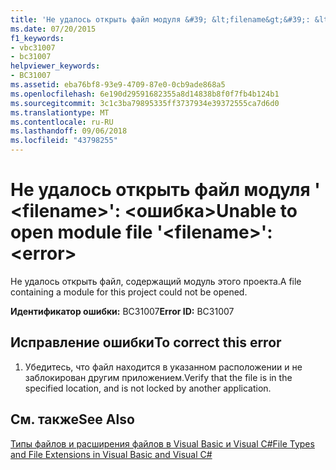 ```yaml
---
title: 'Не удалось открыть файл модуля &#39; &lt;filename&gt;&#39;: &lt;ошибка&gt;'
ms.date: 07/20/2015
f1_keywords:
- vbc31007
- bc31007
helpviewer_keywords:
- BC31007
ms.assetid: eba76bf8-93e9-4709-87e0-0cb9ade868a5
ms.openlocfilehash: 6e190d29591682355a8d14838b8f0f7fb4b124b1
ms.sourcegitcommit: 3c1c3ba79895335ff3737934e39372555ca7d6d0
ms.translationtype: MT
ms.contentlocale: ru-RU
ms.lasthandoff: 09/06/2018
ms.locfileid: "43798255"
---
```

# <a name="unable-to-open-module-file-39ltfilenamegt39-lterrorgt"></a><span data-ttu-id="671f5-102">Не удалось открыть файл модуля &#39; &lt;filename&gt;&#39;: &lt;ошибка&gt;</span><span class="sxs-lookup"><span data-stu-id="671f5-102">Unable to open module file &#39;&lt;filename&gt;&#39;: &lt;error&gt;</span></span>
<span data-ttu-id="671f5-103">Не удалось открыть файл, содержащий модуль этого проекта.</span><span class="sxs-lookup"><span data-stu-id="671f5-103">A file containing a module for this project could not be opened.</span></span>  
  
 <span data-ttu-id="671f5-104">**Идентификатор ошибки:** BC31007</span><span class="sxs-lookup"><span data-stu-id="671f5-104">**Error ID:** BC31007</span></span>  
  
## <a name="to-correct-this-error"></a><span data-ttu-id="671f5-105">Исправление ошибки</span><span class="sxs-lookup"><span data-stu-id="671f5-105">To correct this error</span></span>  
  
1.  <span data-ttu-id="671f5-106">Убедитесь, что файл находится в указанном расположении и не заблокирован другим приложением.</span><span class="sxs-lookup"><span data-stu-id="671f5-106">Verify that the file is in the specified location, and is not locked by another application.</span></span>  
  
## <a name="see-also"></a><span data-ttu-id="671f5-107">См. также</span><span class="sxs-lookup"><span data-stu-id="671f5-107">See Also</span></span>  
 [<span data-ttu-id="671f5-108">Типы файлов и расширения файлов в Visual Basic и Visual C#</span><span class="sxs-lookup"><span data-stu-id="671f5-108">File Types and File Extensions in Visual Basic and Visual C#</span></span>](https://msdn.microsoft.com/library/f793852c-da06-4d52-a826-65f635844772)
